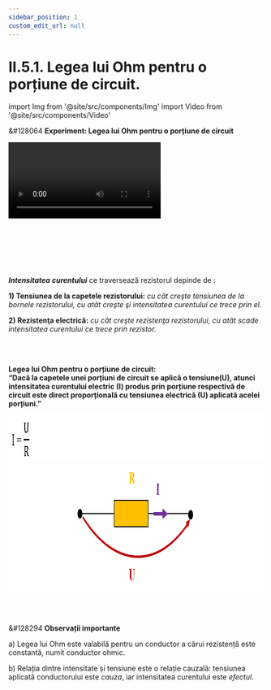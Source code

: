 ```yaml
---
sidebar_position: 1
custom_edit_url: null
---
```


# II.5.1. Legea lui Ohm pentru o porțiune de circuit.




import Img from '@site/src/components/Img'
import Video from '@site/src/components/Video'









<div class="alert alert--success" role="alert">

&#128064 **Experiment: Legea lui Ohm pentru o porțiune de circuit**


<Video src="https://www.youtube.com/embed/_2zZDbz_Fq0" lazy={false} />



**Materiale necesare:**    
Baterii electrice de diferite tensiuni electromotoare (Sursă de tensiune variabilă), rezistoare de diferite valori (50 Ω, 100 Ω), fire de legătură, ampermetru, voltmetru (multimetru).


<br></br>

**Descrierea experimentului:**
- Leagă rezistorul de ***50 Ω*** în serie cu bateria de 9 V și cu ampermetrul. Măsoară intensitatea curentului electric ce trece prin rezistor.


<Img className="img-responsive4" src="fizica/clasa10/capitolul2/II-5-1-legea-lui-ohm-pentru-o-portiune-de-circuit-poza0_1-experiment-legea-lui-ohm-pentru-o-portiune-de-circuit-schema1.png" width="1000" height="317" lazy={false} />

<br></br>
<br></br>

- Leagă rezistorul de ***100 Ω*** în serie cu bateria de 9 V și cu ampermetrul. Măsoară intensitatea curentului electric ce trece prin rezistor.


<Img className="img-responsive4" src="fizica/clasa10/capitolul2/II-5-1-legea-lui-ohm-pentru-o-portiune-de-circuit-poza0_2-experiment-legea-lui-ohm-pentru-o-portiune-de-circuit-schema2.png" width="1000" height="316" lazy={false} />

<br></br>
<br></br>




- Cum depinde intensitatea de rezistența electrică ?
  > Intensitatea curentului ce trece prin rezistor scade cu creșterea rezistenței acestuia.


<br></br>


- Leagă rezistorul de 50 Ω în serie cu o baterie de ***1,5 V*** și cu ampermetrul. Măsoară intensitatea curentului electric ce trece prin rezistor.


<Img className="img-responsive4" src="fizica/clasa10/capitolul2/II-5-1-legea-lui-ohm-pentru-o-portiune-de-circuit-poza0_3-experiment-legea-lui-ohm-pentru-o-portiune-de-circuit-schema3.png" width="1000" height="310" />

<br></br>
<br></br>



- La circuitul realizat anterior leagă în paralel la bornele rezistorului un voltmetru și măsoară tensiunea la bornele rezistorului.


<Img className="img-responsive4" src="fizica/clasa10/capitolul2/II-5-1-legea-lui-ohm-pentru-o-portiune-de-circuit-poza0_4-experiment-legea-lui-ohm-pentru-o-portiune-de-circuit-schema4.png" width="1000" height="430" />

<br></br>
<br></br>
<br></br>



- Leagă rezistorul de 50 Ω în serie cu o baterie de ***4,5 V*** și cu ampermetrul. Măsoară intensitatea curentului electric ce trece prin rezistor.


<Img className="img-responsive4" src="fizica/clasa10/capitolul2/II-5-1-legea-lui-ohm-pentru-o-portiune-de-circuit-poza0_5-experiment-legea-lui-ohm-pentru-o-portiune-de-circuit-schema5.png" width="1000" height="308" />

<br></br>
<br></br>



- La circuitul realizat anterior leagă în paralel la bornele rezistorului un voltmetru și măsoară tensiunea la bornele rezistorului.


<Img className="img-responsive4" src="fizica/clasa10/capitolul2/II-5-1-legea-lui-ohm-pentru-o-portiune-de-circuit-poza0_6-experiment-legea-lui-ohm-pentru-o-portiune-de-circuit-schema6.png" width="1000" height="422" />


<br></br>
<br></br>
<br></br>


- Leagă rezistorul de 50 Ω în serie cu o baterie de ***9 V*** și cu ampermetrul. Măsoară intensitatea curentului electric ce trece prin rezistor.


<Img className="img-responsive4" src="fizica/clasa10/capitolul2/II-5-1-legea-lui-ohm-pentru-o-portiune-de-circuit-poza0_7-experiment-legea-lui-ohm-pentru-o-portiune-de-circuit-schema7.png" width="1000" height="312" />

<br></br>
<br></br>


- La circuitul realizat anterior leagă în paralel la bornele rezistorului un voltmetru și măsoară tensiunea la bornele rezistorului.


<Img className="img-responsive4" src="fizica/clasa10/capitolul2/II-5-1-legea-lui-ohm-pentru-o-portiune-de-circuit-poza0_8-experiment-legea-lui-ohm-pentru-o-portiune-de-circuit-schema8.png" width="1000" height="421" />


<br></br>
<br></br>
<br></br>

Observație
> _Intensitatea curentului electric ce trece prin rezistor este direct proporțională cu tensiunea aplicată la bornele rezistorului._


<Img className="img-responsive4" src="fizica/clasa10/capitolul2/II-5-1-legea-lui-ohm-pentru-o-portiune-de-circuit-poza0_9-experiment-legea-lui-ohm-pentru-o-portiune-de-circuit-grafic_v2.png" width="1000" height="548" />


<br></br>
<br></br>


**Concluzia experimentului:**   
Graficul intensității curentului electric în funcție de tensiune reprezintă **caracteristica curent – tensiune pentru o porțiune de circuit** (capetele unui rezistor).    
Din analiza acestui grafic, rezultă **dependența aproximativ liniară dintre intensitatea curentului și tensiune.**




</div>


<br></br>





<br></br>





<div class="alert alert--primary" role="alert">

**_Intensitatea curentului_** ce traversează rezistorul depinde de :

**1) Tensiunea de la capetele rezistorului:** _cu cât creşte tensiunea de la bornele rezistorului, cu atât creşte şi intensitatea curentului ce trece prin el._

**2) Rezistenţa electrică:** _cu cât creşte rezistenţa rezistorului, cu atât scade intensitatea curentului ce trece prin rezistor._


</div>


<br></br>



<div class="alert alert--primary" role="alert">

**Legea lui Ohm pentru o porțiune de circuit:**   
**“Dacă la capetele unei porțiuni de circuit se aplică o tensiune(U), atunci intensitatea curentului electric (I) produs prin porțiune respectivă de circuit este direct proporțională cu tensiunea electrică (U) aplicată acelei porțiuni.”**



<Img className="img-responsive4" src="fizica/clasa10/capitolul2/II-5-1-legea-lui-ohm-pentru-o-portiune-de-circuit-poza1-formula-legii-lui-ohm-pentru-o-portiune-de-circuit.png" width="1000" height="94" />



<Img className="img-responsive4" src="fizica/clasa10/capitolul2/II-5-1-legea-lui-ohm-pentru-o-portiune-de-circuit-poza2-schema-circuit.png" width="1000" height="249" />




</div>



<br></br>


<div class="alert alert--secondary" role="alert">

&#128294 **Observații importante**

a) Legea lui Ohm este valabilă pentru un conductor a cărui rezistență este constantă, numit conductor ohmic.

b) Relația dintre intensitate și tensiune este o relație cauzală: tensiunea aplicată conductorului este _cauza_, iar intensitatea curentului este _efectul_.




</div>







